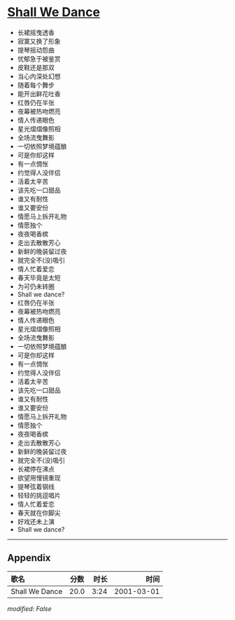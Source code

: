 # [Shall We Dance](https://music.163.com/song?id=67407)

* 长裙摇曳透香
* 寂寞又换了形象
* 提琴摇动怨曲
* 忧郁急于被鉴赏
* 皮鞋还是那双
* 当心内深处幻想
* 随着每个舞步
* 能开出鲜花吐香
* 红唇仍在半张
* 夜幕被热吻燃亮
* 情人传递眼色
* 星光熠熠像照相
* 全场流曳舞影
* 一切依照梦境蕴酿
* 可是你却这样
* 有一点惆怅
* 约觉得人没伴侣
* 活着太辛苦
* 该先吃一口甜品
* 谁又有耐性
* 谁又要安份
* 情愿马上拆开礼物
* 情愿独个
* 夜夜喝香槟
* 走出去散散芳心
* 新鲜的晚装留过夜
* 就完全不(没)吸引
* 情人忙着爱恋
* 春天毕竟是太短
* 为可仍未转圈
* Shall we dance?
* 红唇仍在半张
* 夜幕被热吻燃亮
* 情人传递眼色
* 星光熠熠像照相
* 全场流曳舞影
* 一切依照梦境蕴酿
* 可是你却这样
* 有一点惆怅
* 约觉得人没伴侣
* 活着太辛苦
* 该先吃一口甜品
* 谁又有耐性
* 谁又要安份
* 情愿马上拆开礼物
* 情愿独个
* 夜夜喝香槟
* 走出去散散芳心
* 新鲜的晚装留过夜
* 就完全不(没)吸引
* 长裙停在沸点
* 欲望用慢镜重现
* 提琴弦着钢线
* 轻轻的挑逗唱片
* 情人忙着爱恋
* 春天就在你脚尖
* 好戏还未上演
* Shall we dance?


---

## Appendix

|歌名|分数|时长|时间|
|:---|:---:|---:|---:|
|Shall We Dance|20.0|3:24|2001-03-01

*modified: False*